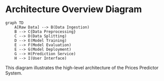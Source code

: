# Architecture Overview Diagram

```mermaid
graph TD
    A[Raw Data] --> B(Data Ingestion)
    B --> C{Data Preprocessing}
    C --> D(Data Splitting)
    D --> E(Model Training)
    E --> F(Model Evaluation)
    E --> G(Model Deployment)
    G --> H(Prediction Service)
    H --> I(User Interface)
```

This diagram illustrates the high-level architecture of the Prices Predictor System.
